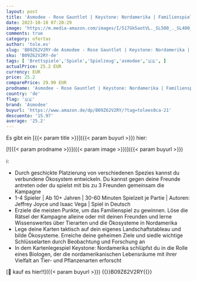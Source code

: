 ```yaml
---
layout: post
title: 'Asmodee - Rose Gauntlet | Keystone: Nordamerika | Familienspiel | Legespiel | 1-4 Spieler | Ab 10+ Jahren | 30-60 Minuten | Deutsch'
date: 2023-10-18 07:20:29
image: 'https://m.media-amazon.com/images/I/517Gk5aotVL._SL500_._SL400_.jpg'
comments: true
category: ofertas
author: 'tole.es'
slug: 'B09Z62V2RY-de Asmodee - Rose Gauntlet | Keystone: Nordamerika |...'
sku: 'B09Z62V2RY-de'
tags: [ 'Brettspiele','Spiele','Spielzeug','asmodee','🇩🇪', ]
actualPrice: 25.2 EUR
currency: EUR
price: 25.2
comparePrice: 29.99 EUR
prodname: 'Asmodee - Rose Gauntlet | Keystone: Nordamerika | Familienspiel | Legespiel | 1-4 Spieler | Ab 10+ Jahren | 30-60 Minuten | Deutsch'
country: 'de'
flag: '🇩🇪'
brand: 'Asmodee'
buyurl: 'https://www.amazon.de/dp/B09Z62V2RY/?tag=tolees0ca-21'
descuento: '15.97'
average: '25.2'
---
```


Es gibt ein [{{< param title >}}]({{< param buyurl >}}) hier:

[![{{< param prodname >}}]({{< param image >}})]({{< param buyurl >}})

ℹ️:

- Durch geschickte Platzierung von verschiedenen Spezies kannst du verbundene Ökosystem entwickeln. Du kannst gegen deine Freunde antreten oder du spielst mit bis zu 3 Freunden gemeinsam die Kampagne
- 1-4 Spieler | Ab 10+ Jahren | 30-60 Minuten Spielzeit je Partie | Autoren: Jeffrey Joyce und Isaac Vega | Spiel in Deutsch
- Erziele die meisten Punkte, um das Familienspiel zu gewinnen. Löse die Rätsel der Kampagne alleine oder mit deinen Freunden und lerne Wissenswertes über Tierarten und die Ökosysteme in Nordamerika
- Lege deine Karten taktisch auf dein eigenes Landschaftstableau und bilde Ökosysteme. Erreiche deine geheimen Ziele und siedle wichtige Schlüsselarten durch Beobachtung und Forschung an
- In dem Kartenlegespiel Keystone: Nordamerika schlüpfst du in die Rolle eines Biologen, der die nordamerikanischen Lebensräume mit ihrer Vielfalt an Tier- und Pflanzenarten erforscht

[🛒 kauf es hier!!]({{< param buyurl >}})
{{<world>}}B09Z62V2RY{{</world>}}
